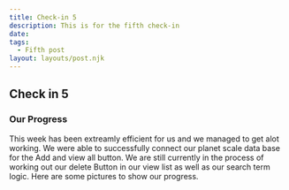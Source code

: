 ```yaml
---
title: Check-in 5
description: This is for the fifth check-in
date: 
tags:
  - Fifth post
layout: layouts/post.njk
---
```

## Check in 5

### Our Progress
This week has been extreamly efficient for us and we managed to get alot working. We were able to successfully connect our planet scale data base for the Add and view all button. We are still currently in the process of working out our delete Button in our view list as well as our search term logic. Here are some pictures to show our progress.
